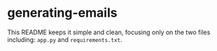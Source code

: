# generating-emails

This README keeps it simple and clean, focusing only on the two files including: `app.py` and `requirements.txt`.

